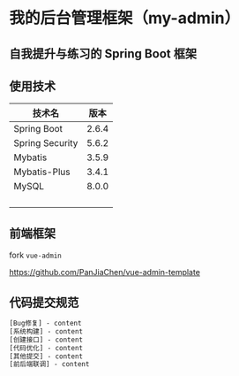 # 我的后台管理框架（my-admin）

## **自我提升与练习的 Spring Boot 框架**

## 使用技术

| 技术名          | 版本  |
| --------------- | ----- |
| Spring Boot     | 2.6.4 |
| Spring Security | 5.6.2 |
| Mybatis         | 3.5.9 |
| Mybatis-Plus    | 3.4.1 |
| MySQL           | 8.0.0 |
|                 |       |
|                 |       |
|                 |       |
|                 |       |

## 前端框架

fork  `vue-admin`

https://github.com/PanJiaChen/vue-admin-template

## 代码提交规范

```txt
[Bug修复] - content
[系统构建] - content
[创建接口] - content
[代码优化] - content
[其他提交] - content
[前后端联调] - content
```
